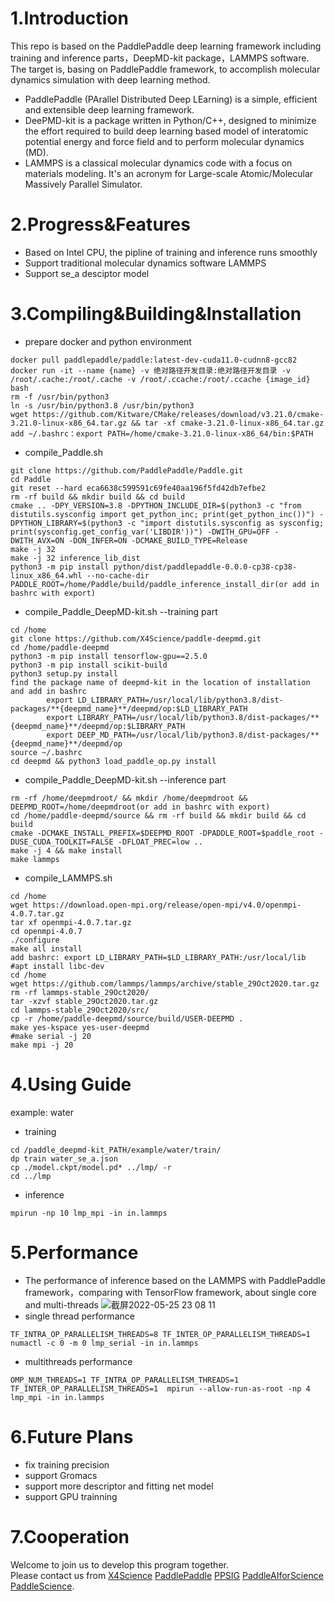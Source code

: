 # 1.Introduction
This repo is based on the PaddlePaddle deep learning framework including training and inference parts，DeepMD-kit package，LAMMPS software. The target is, basing on PaddlePaddle framework, to accomplish molecular dynamics simulation with deep learning method.
- PaddlePaddle (PArallel Distributed Deep LEarning) is a simple, efficient and extensible deep learning framework.
- DeePMD-kit is a package written in Python/C++, designed to minimize the effort required to build deep learning based model of interatomic potential energy and force field and to perform molecular dynamics (MD).
- LAMMPS is a classical molecular dynamics code with a focus on materials modeling. It's an acronym for Large-scale Atomic/Molecular Massively Parallel Simulator.

# 2.Progress&Features
- Based on Intel CPU, the pipline of training and inference runs smoothly
- Support traditional molecular dynamics software LAMMPS
- Support se_a desciptor model

# 3.Compiling&Building&Installation
- prepare docker and python environment
```
docker pull paddlepaddle/paddle:latest-dev-cuda11.0-cudnn8-gcc82 
docker run -it --name {name} -v 绝对路径开发目录:绝对路径开发目录 -v /root/.cache:/root/.cache -v /root/.ccache:/root/.ccache {image_id} bash 
rm -f /usr/bin/python3
ln -s /usr/bin/python3.8 /usr/bin/python3
wget https://github.com/Kitware/CMake/releases/download/v3.21.0/cmake-3.21.0-linux-x86_64.tar.gz && tar -xf cmake-3.21.0-linux-x86_64.tar.gz
add ~/.bashrc：export PATH=/home/cmake-3.21.0-linux-x86_64/bin:$PATH
```

- compile_Paddle.sh
```
git clone https://github.com/PaddlePaddle/Paddle.git
cd Paddle  
git reset --hard eca6638c599591c69fe40aa196f5fd42db7efbe2  
rm -rf build && mkdir build && cd build  
cmake .. -DPY_VERSION=3.8 -DPYTHON_INCLUDE_DIR=$(python3 -c "from distutils.sysconfig import get_python_inc; print(get_python_inc())") -DPYTHON_LIBRARY=$(python3 -c "import distutils.sysconfig as sysconfig; print(sysconfig.get_config_var('LIBDIR'))") -DWITH_GPU=OFF -DWITH_AVX=ON -DON_INFER=ON -DCMAKE_BUILD_TYPE=Release  
make -j 32  
make -j 32 inference_lib_dist  
python3 -m pip install python/dist/paddlepaddle-0.0.0-cp38-cp38-linux_x86_64.whl --no-cache-dir
PADDLE_ROOT=/home/Paddle/build/paddle_inference_install_dir(or add in bashrc with export)
```
- compile_Paddle_DeepMD-kit.sh --training part 
```
cd /home
git clone https://github.com/X4Science/paddle-deepmd.git
cd /home/paddle-deepmd
python3 -m pip install tensorflow-gpu==2.5.0
python3 -m pip install scikit-build
python3 setup.py install
find the package name of deepmd-kit in the location of installation and add in bashrc
        export LD_LIBRARY_PATH=/usr/local/lib/python3.8/dist-packages/**{deepmd_name}**/deepmd/op:$LD_LIBRARY_PATH
        export LIBRARY_PATH=/usr/local/lib/python3.8/dist-packages/**{deepmd_name}**/deepmd/op:$LIBRARY_PATH
        export DEEP_MD_PATH=/usr/local/lib/python3.8/dist-packages/**{deepmd_name}**/deepmd/op
source ~/.bashrc
cd deepmd && python3 load_paddle_op.py install
```

- compile_Paddle_DeepMD-kit.sh --inference part 
```
rm -rf /home/deepmdroot/ && mkdir /home/deepmdroot && DEEPMD_ROOT=/home/deepmdroot(or add in bashrc with export)
cd /home/paddle-deepmd/source && rm -rf build && mkdir build && cd build
cmake -DCMAKE_INSTALL_PREFIX=$DEEPMD_ROOT -DPADDLE_ROOT=$paddle_root -DUSE_CUDA_TOOLKIT=FALSE -DFLOAT_PREC=low ..
make -j 4 && make install
make lammps
```
- compile_LAMMPS.sh  
```
cd /home
wget https://download.open-mpi.org/release/open-mpi/v4.0/openmpi-4.0.7.tar.gz
tar xf openmpi-4.0.7.tar.gz
cd openmpi-4.0.7
./configure
make all install
add bashrc: export LD_LIBRARY_PATH=$LD_LIBRARY_PATH:/usr/local/lib
#apt install libc-dev
cd /home
wget https://github.com/lammps/lammps/archive/stable_29Oct2020.tar.gz
rm -rf lammps-stable_29Oct2020/
tar -xzvf stable_29Oct2020.tar.gz
cd lammps-stable_29Oct2020/src/
cp -r /home/paddle-deepmd/source/build/USER-DEEPMD .
make yes-kspace yes-user-deepmd
#make serial -j 20
make mpi -j 20
```
# 4.Using Guide
example: water
- training
```
cd /paddle_deepmd-kit_PATH/example/water/train/
dp train water_se_a.json
cp ./model.ckpt/model.pd* ../lmp/ -r
cd ../lmp
```
- inference
```
mpirun -np 10 lmp_mpi -in in.lammps
```


# 5.Performance
- The performance of inference based on the LAMMPS with PaddlePaddle framework，comparing with TensorFlow framework, about single core and multi-threads
![截屏2022-05-25 23 08 11](https://user-images.githubusercontent.com/50223303/170295703-32e18058-aff9-4368-93cd-38a1ed787e8a.png)
- single thread performance
```
TF_INTRA_OP_PARALLELISM_THREADS=8 TF_INTER_OP_PARALLELISM_THREADS=1 numactl -c 0 -m 0 lmp_serial -in in.lammps
```
- multithreads performance
```
OMP_NUM_THREADS=1 TF_INTRA_OP_PARALLELISM_THREADS=1 TF_INTER_OP_PARALLELISM_THREADS=1  mpirun --allow-run-as-root -np 4 lmp_mpi -in in.lammps
```  
# 6.Future Plans
- fix training precision
- support Gromacs
- support more descriptor and fitting net model
- support GPU trainning

# 7.Cooperation
Welcome to join us to develop this program together.  
Please contact us from [X4Science](https://github.com/X4Science) [PaddlePaddle](https://www.paddlepaddle.org.cn) [PPSIG](https://www.paddlepaddle.org.cn/sig) [PaddleAIforScience](https://www.paddlepaddle.org.cn/science) [PaddleScience](https://github.com/PaddlePaddle/PaddleScience).
